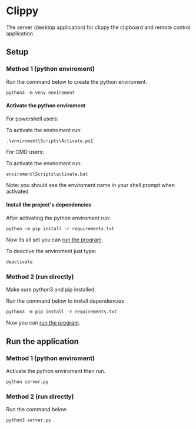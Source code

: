 # Clippy

The server (desktop application) for clippy the clipboard and remote control application.

## Setup ##

### Method 1 (python enviroment) ###



Run the command below to create the python enviroment.

```shell 
python3 -m venv enviroment
```
#### Activate the python enviroment ####

For powershell users:

To activate the enviroment run:

```pwsh
.\enviroment\Scripts\Activate.ps1
```


For CMD users:

To activate the enviroment run:

```
enviroment\Scripts\activate.bat
```

Note: you should see the enviroment name in your shell prompt when activated
#### Install the project's dependencies ####

After activating the python enviroment run: 

```shell
python -m pip install -r requirements.txt
```
Now its all set you can [run the program](#run-the-application).


To deactive the enviroment just type:
```
deactivate
```


### Method 2 (run directly) ###

Make sure python3 and pip installed.

Run the command below to install dependencies
```shell
python3 -m pip install -r requirements.txt
```
Now you can [run the program](#method-2-run-directly-1).


## Run the application ##

### Method 1 (python enviroment) ###
Activate the python enviroment then run.
```shell 
python server.py
```


### Method 2 (run directly) ###
Run the command below.
```shell 
python3 server.py
```
